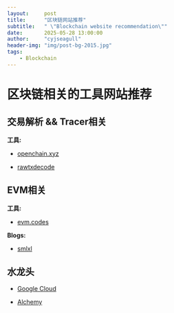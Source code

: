 ```yaml
---
layout:     post
title:      "区块链网站推荐"
subtitle:   " \"Blockchain website recommendation\""
date:       2025-05-28 13:00:00
author:     "cyjseagull"
header-img: "img/post-bg-2015.jpg"
tags:
    - Blockchain
---
```



# 区块链相关的工具网站推荐

## 交易解析 && Tracer相关

**工具:**

- [openchain.xyz](https://openchain.xyz/)

- [rawtxdecode](https://rawtxdecode.in/)

## EVM相关

**工具:**

- [evm.codes](https://www.evm.codes/)

**Blogs:**

- [smlxl](https://blog.smlxl.io/)

## 水龙头

- [Google Cloud](https://cloud.google.com/application/web3/faucet/ethereum/sepolia)

- [Alchemy](https://www.alchemy.com/faucets)